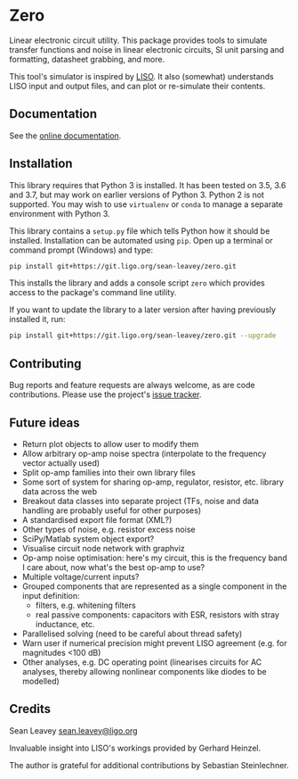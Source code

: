 # Zero
Linear electronic circuit utility. This package provides tools to
simulate transfer functions and noise in linear electronic circuits, SI unit
parsing and formatting, datasheet grabbing, and more.

This tool's simulator is inspired by [LISO](https://wiki.projekt.uni-hannover.de/aei-geo-q/start/software/liso).
It also (somewhat) understands LISO input and output files, and can plot or
re-simulate their contents.

## Documentation
See the [online documentation](https://docs.ligo.org/sean-leavey/zero/).

## Installation
This library requires that Python 3 is installed. It has been tested on 3.5, 3.6 and 3.7,
but may work on earlier versions of Python 3. Python 2 is not supported. You may wish to use
`virtualenv` or `conda` to manage a separate environment with Python 3.

This library contains a `setup.py` file which tells Python how it should be
installed. Installation can be automated using `pip`. Open up a terminal or
command prompt (Windows) and type:
```bash
pip install git+https://git.ligo.org/sean-leavey/zero.git
```
This installs the library and adds a console script `zero` which provides
access to the package's command line utility.

If you want to update the library to a later version after having previously
installed it, run:
```bash
pip install git+https://git.ligo.org/sean-leavey/zero.git --upgrade
```

## Contributing
Bug reports and feature requests are always welcome, as are code contributions. Please use the
project's [issue tracker](https://git.ligo.org/sean-leavey/zero/issues).

## Future ideas
  - Return plot objects to allow user to modify them
  - Allow arbitrary op-amp noise spectra (interpolate to the frequency vector
    actually used)
  - Split op-amp families into their own library files
  - Some sort of system for sharing op-amp, regulator, resistor, etc. library
    data across the web
  - Breakout data classes into separate project (TFs, noise and data handling
    are probably useful for other purposes)
  - A standardised export file format (XML?)
  - Other types of noise, e.g. resistor excess noise
  - SciPy/Matlab system object export?
  - Visualise circuit node network with graphviz
  - Op-amp noise optimisation: here's my circuit, this is the frequency band I
    care about, now what's the best op-amp to use?
  - Multiple voltage/current inputs?
  - Grouped components that are represented as a single component in the input
    definition:
      - filters, e.g. whitening filters
      - real passive components: capacitors with ESR, resistors with stray
        inductance, etc.
  - Parallelised solving (need to be careful about thread safety)
  - Warn user if numerical precision might prevent LISO agreement (e.g. for
    magnitudes <100 dB)
  - Other analyses, e.g. DC operating point (linearises circuits for AC analyses,
    thereby allowing nonlinear components like diodes to be modelled)

## Credits
Sean Leavey
<sean.leavey@ligo.org>

Invaluable insight into LISO's workings provided by Gerhard Heinzel.

The author is grateful for additional contributions by Sebastian Steinlechner.
